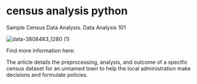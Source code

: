 # census analysis python
Sample Census Data Analysis. Data Analysis 101

![data-3808483_1280 (1)](https://github.com/cardiscardis/census-analysis-python/assets/64748595/09478049-3432-443d-9e21-52cb4f1ba19a)


Find more information here:

The article details the preprocessing, analysis, and outcome of a specific census dataset for an unnamed town to help the local administration make decisions and formulate policies.

